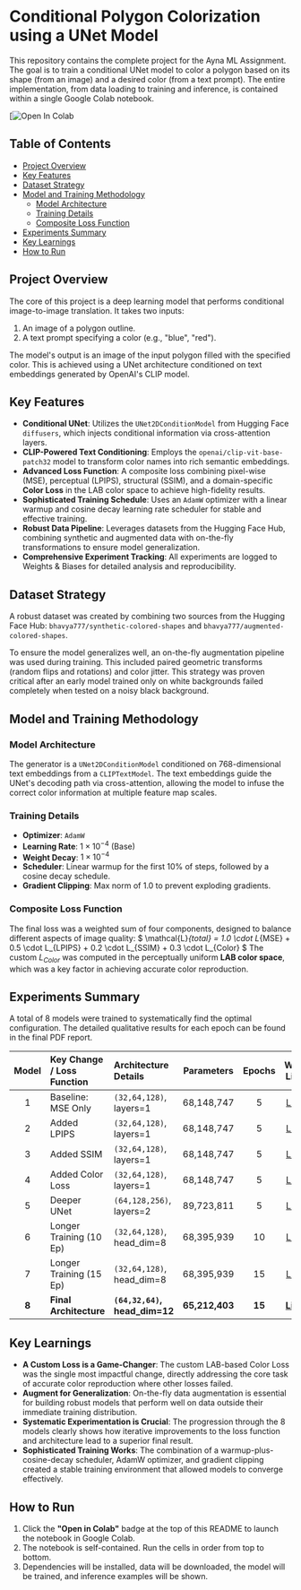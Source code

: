# Conditional Polygon Colorization using a UNet Model

This repository contains the complete project for the Ayna ML Assignment. The goal is to train a conditional UNet model to color a polygon based on its shape (from an image) and a desired color (from a text prompt). The entire implementation, from data loading to training and inference, is contained within a single Google Colab notebook.

[![Open In Colab](https://colab.research.google.com/drive/1k7KPyNF2WEP3U9jnimKfZ5wcp5z5faKE?usp=sharing)

## Table of Contents
- [Project Overview](#project-overview)
- [Key Features](#key-features)
- [Dataset Strategy](#dataset-strategy)
- [Model and Training Methodology](#model-and-training-methodology)
  - [Model Architecture](#model-architecture)
  - [Training Details](#training-details)
  - [Composite Loss Function](#composite-loss-function)
- [Experiments Summary](#experiments-summary)
- [Key Learnings](#key-learnings)
- [How to Run](#how-to-run)

## Project Overview

The core of this project is a deep learning model that performs conditional image-to-image translation. It takes two inputs:
1.  An image of a polygon outline.
2.  A text prompt specifying a color (e.g., "blue", "red").

The model's output is an image of the input polygon filled with the specified color. This is achieved using a UNet architecture conditioned on text embeddings generated by OpenAI's CLIP model.

## Key Features

- **Conditional UNet**: Utilizes the `UNet2DConditionModel` from Hugging Face `diffusers`, which injects conditional information via cross-attention layers.
- **CLIP-Powered Text Conditioning**: Employs the `openai/clip-vit-base-patch32` model to transform color names into rich semantic embeddings.
- **Advanced Loss Function**: A composite loss combining pixel-wise (MSE), perceptual (LPIPS), structural (SSIM), and a domain-specific **Color Loss** in the LAB color space to achieve high-fidelity results.
- **Sophisticated Training Schedule**: Uses an `AdamW` optimizer with a linear warmup and cosine decay learning rate scheduler for stable and effective training.
- **Robust Data Pipeline**: Leverages datasets from the Hugging Face Hub, combining synthetic and augmented data with on-the-fly transformations to ensure model generalization.
- **Comprehensive Experiment Tracking**: All experiments are logged to Weights & Biases for detailed analysis and reproducibility.

## Dataset Strategy

A robust dataset was created by combining two sources from the Hugging Face Hub: `bhavya777/synthetic-colored-shapes` and `bhavya777/augmented-colored-shapes`.

To ensure the model generalizes well, an on-the-fly augmentation pipeline was used during training. This included paired geometric transforms (random flips and rotations) and color jitter. This strategy was proven critical after an early model trained only on white backgrounds failed completely when tested on a noisy black background.

## Model and Training Methodology

### Model Architecture
The generator is a `UNet2DConditionModel` conditioned on 768-dimensional text embeddings from a `CLIPTextModel`. The text embeddings guide the UNet's decoding path via cross-attention, allowing the model to infuse the correct color information at multiple feature map scales.

### Training Details
- **Optimizer**: `AdamW`
- **Learning Rate**: $1 \times 10^{-4}$ (Base)
- **Weight Decay**: $1 \times 10^{-4}$
- **Scheduler**: Linear warmup for the first 10% of steps, followed by a cosine decay schedule.
- **Gradient Clipping**: Max norm of 1.0 to prevent exploding gradients.

### Composite Loss Function
The final loss was a weighted sum of four components, designed to balance different aspects of image quality:
$ \mathcal{L}_{total} = 1.0 \cdot L_{MSE} + 0.5 \cdot L_{LPIPS} + 0.2 \cdot L_{SSIM} + 0.3 \cdot L_{Color} $
The custom $L_{Color}$ was computed in the perceptually uniform **LAB color space**, which was a key factor in achieving accurate color reproduction.

## Experiments Summary

A total of 8 models were trained to systematically find the optimal configuration. The detailed qualitative results for each epoch can be found in the final PDF report.

| Model | Key Change / Loss Function | Architecture Details | Parameters | Epochs | W&B Link | Hugging Face Hub |
|:---:|:---|:---|:---:|:---:|:---:|:---:|
| 1 | Baseline: MSE Only | `(32,64,128)`, layers=1 | 68,148,747 | 5 | [Link](https://wandb.ai/777bhavya-dwarkadas-j-sanghvi-college-of-engineering/assignment-color-adding-unet/runs/b9np434f) | [Link](https://huggingface.co/bhavya777/mse-only-smol-unet-5epoch) |
| 2 | Added LPIPS | `(32,64,128)`, layers=1 | 68,148,747 | 5 | [Link](https://wandb.ai/777bhavya-dwarkadas-j-sanghvi-college-of-engineering/assignment-color-adding-unet/runs/f6alboqp) | [Link](https://huggingface.co/bhavya777/lpips-mse-smol-unet-5-epochs) |
| 3 | Added SSIM | `(32,64,128)`, layers=1 | 68,148,747 | 5 | [Link](https://wandb.ai/777bhavya-dwarkadas-j-sanghvi-college-of-engineering/assignment-color-adding-unet/runs/b9np434f) | [Link](https://huggingface.co/bhavya777/ssim-lpips-mse-smol-unet-5-epochs) |
| 4 | Added Color Loss | `(32,64,128)`, layers=1 | 68,148,747 | 5 | [Link](https://wandb.ai/777bhavya-dwarkadas-j-sanghvi-college-of-engineering/assignment-color-adding-unet/runs/0obxuk4v) | [Link](https://huggingface.co/bhavya777/colorL-ssim-lpips-mse-smol-unet-5-epochs) |
| 5 | Deeper UNet | `(64,128,256)`, layers=2 | 89,723,811 | 5 | [Link](https://wandb.ai/777bhavya-dwarkadas-j-sanghvi-college-of-engineering/assignment-color-adding-unet/runs/00m3cib1) | [Link](https://huggingface.co/bhavya777/colorL-ssim-lpips-mse-big-unet-5-epochs) |
| 6 | Longer Training (10 Ep) | `(32,64,128)`, head_dim=8 | 68,395,939 | 10 | [Link](https://wandb.ai/777bhavya-dwarkadas-j-sanghvi-college-of-engineering/assignment-color-adding-unet/runs/00m3cib1) | [Link](https://huggingface.co/bhavya777/layer_big_colorL-ssim-lpips-mse-smol-unet-10-epochs) |
| 7 | Longer Training (15 Ep) | `(32,64,128)`, head_dim=8 | 68,395,939 | 15 | [Link](https://wandb.ai/777bhavya-dwarkadas-j-sanghvi-college-of-engineering/assignment-color-adding-unet/runs/sq48rl3n) | [Link](https://huggingface.co/bhavya777/head-8_colorL-ssim-lpips-mse-smol-unet-15-epochs) |
| **8** | **Final Architecture** | **`(64,32,64)`, head_dim=12**| **65,212,403** | **15** | **[Link](https://wandb.ai/777bhavya-dwarkadas-j-sanghvi-college-of-engineering/assignment-color-adding-unet/runs/lk4p7vhd)** | **[Link](https://huggingface.co/bhavya777/head-12-64-32-64_colorL-ssim-lpips-mse-smol-unet-15-epochs)** |

## Key Learnings
- **A Custom Loss is a Game-Changer**: The custom LAB-based Color Loss was the single most impactful change, directly addressing the core task of accurate color reproduction where other losses failed.
- **Augment for Generalization**: On-the-fly data augmentation is essential for building robust models that perform well on data outside their immediate training distribution.
- **Systematic Experimentation is Crucial**: The progression through the 8 models clearly shows how iterative improvements to the loss function and architecture lead to a superior final result.
- **Sophisticated Training Works**: The combination of a warmup-plus-cosine-decay scheduler, AdamW optimizer, and gradient clipping created a stable training environment that allowed models to converge effectively.

## How to Run
1.  Click the **"Open in Colab"** badge at the top of this README to launch the notebook in Google Colab.
2.  The notebook is self-contained. Run the cells in order from top to bottom.
3.  Dependencies will be installed, data will be downloaded, the model will be trained, and inference examples will be shown.
